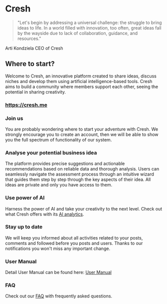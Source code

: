 # Cresh

> "Let's begin by addressing a universal challenge: the struggle to bring ideas to life. In a world filled with innovation, too often, great ideas fall by the wayside due to lack of collaboration, guidance, and resources."

Arti Kondziela CEO of Cresh

## Where to start?
Welcome to Cresh, an innovative platform created to share ideas, discuss niches and develop them using artificial intelligence-based tools. Cresh aims to build a community where members support each other, seeing the potential in sharing creativity.

### https://cresh.me

### Join us
You are probably wondering where to start your adventure with Cresh. We strongly encourage you to create an account, then we will be able to show you the full spectrum of functionality of our system.

### Analyse your potential business idea
The platform provides precise suggestions and actionable recommendations based on reliable data and thorough analysis. Users can seamlessly navigate the assessment process through an intuitive wizard that guides them step by step through the key aspects of their idea.
All ideas are private and only you have access to them.

### Use power of AI
Harness the power of AI and take your creativity to the next level. Check out what Cresh offers with its [AI analytics](https://github.com/Cresh-Group/cresh-manual/blob/main/ai_analysis.md).

### Stay up to date
We will keep you informed about all activities related to your posts, comments and followed before you posts and users. Thanks to our notifications you won't miss any important change.

### User Manual
Detail User Manual can be found here: [User Manual](https://github.com/Cresh-Group/cresh-manual/blob/main/user_manual.md)

### FAQ
Check out our [FAQ](https://github.com/CreSh-Creativity-Share/.github/blob/main/profile/FAQ.md) with frequently asked questions.